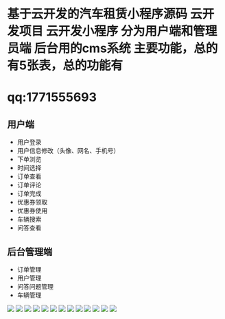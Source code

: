 # 基于云开发的汽车租赁小程序源码 云开发项目 云开发小程序 分为用户端和管理员端 后台用的cms系统 主要功能，总的有5张表，总的功能有
# qq:1771555693


## 用户端
- 用户登录
- 用户信息修改（头像、网名、手机号）
- 下单浏览
- 时间选择
- 订单查看
- 订单评论
- 订单完成
- 优惠券领取
- 优惠券使用
- 车辆搜索
- 问答查看
## 后台管理端
- 订单管理
- 用户管理
- 问答问题管理
- 车辆管理


![](https://gitee.com/finnianX/mypicture/raw/master/202403021541924.png)
![](https://gitee.com/finnianX/mypicture/raw/master/202403021541911.jpg)
![](https://gitee.com/finnianX/mypicture/raw/master/202403021541923.jpg)
![](https://gitee.com/finnianX/mypicture/raw/master/202403021541922.jpg)
![](https://gitee.com/finnianX/mypicture/raw/master/202403021541921.jpg)
![](https://gitee.com/finnianX/mypicture/raw/master/202403021541920.jpg)
![](https://gitee.com/finnianX/mypicture/raw/master/202403021541919.jpg)
![](https://gitee.com/finnianX/mypicture/raw/master/202403021541918.jpg)
![](https://gitee.com/finnianX/mypicture/raw/master/202403021541917.jpg)
![](https://gitee.com/finnianX/mypicture/raw/master/202403021541916.jpg)
![](https://gitee.com/finnianX/mypicture/raw/master/202403021541915.jpg)
![](https://gitee.com/finnianX/mypicture/raw/master/202403021541914.jpg)
![](https://gitee.com/finnianX/mypicture/raw/master/202403021541913.jpg)
